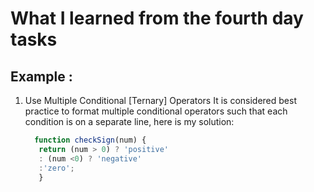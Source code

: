 # What I learned from the fourth day tasks
## Example :
1) Use Multiple Conditional [Ternary] Operators
   It is considered best practice to format multiple conditional operators such that each condition is on a separate line,
   here is my solution:
   ```javascript
     function checkSign(num) {
      return (num > 0) ? 'positive'
      : (num <0) ? 'negative'
      :'zero';
      }

   ```
   
